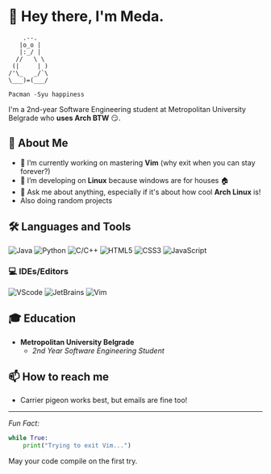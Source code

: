 
# 👋 Hey there, I'm Meda.

```
    .--.
   |o_o |
   |:_/ |
  //   \ \
 (|     | )
/'\_   _/`\
\___)=(___/

Pacman -Syu happiness
```

I'm a 2nd-year Software Engineering student at Metropolitan University Belgrade who **uses Arch BTW** 😏.

## 🚀 About Me

- 🔭 I’m currently working on mastering **Vim** (why exit when you can stay forever?)
- 🌱 I’m developing on **Linux** because windows are for houses 🏠
- 💬 Ask me about anything, especially if it's about how cool **Arch Linux** is!
- Also doing random projects 

## 🛠️ Languages and Tools

![Java](https://img.shields.io/badge/Java-ED8B00?style=for-the-badge&logo=java&logoColor=white)
![Python](https://img.shields.io/badge/Python-3776AB?style=for-the-badge&logo=python&logoColor=white)
![C/C++](https://img.shields.io/badge/C/C++-00599C?style=for-the-badge&logo=c%2B%2B&logoColor=white)
![HTML5](https://img.shields.io/badge/HTML5-E34F26?style=for-the-badge&logo=html5&logoColor=white)
![CSS3](https://img.shields.io/badge/CSS3-1572B6?style=for-the-badge&logo=css3&logoColor=white)
![JavaScript](https://img.shields.io/badge/JavaScript-F7DF1E?style=for-the-badge&logo=javascript&logoColor=black)

### 💻 IDEs/Editors

![VScode](https://img.shields.io/badge/VSCode-0078D4?style=for-the-badge&logo=visual%20studio%20code&logoColor=white)
![JetBrains](https://img.shields.io/badge/JetBrains_IDEs-000000?style=for-the-badge&logo=jetbrains&logoColor=white)
![Vim](https://img.shields.io/badge/Vim-019733?style=for-the-badge&logo=vim&logoColor=white)

## 🎓 Education

- **Metropolitan University Belgrade**
  - *2nd Year Software Engineering Student*

## 📫 How to reach me

- Carrier pigeon works best, but emails are fine too!

---

*Fun Fact:*

```python
while True:
    print("Trying to exit Vim...")
```
May your code compile on the first try.
